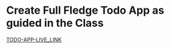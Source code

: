 # Create Full Fledge Todo App as guided in the Class

[TODO-APP-LIVE_LINK](https://fullstack-todo-app-eight.vercel.app/)
